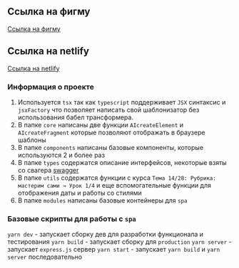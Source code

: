 ## Ссылка на фигму

[Ссылка на фигму](https://www.figma.com/file/8KoRwpKjd2BYAAKclhEO57/project-1?node-id=0%3A1&t=zOsGCuxpS3BUmaW9-0)

## Ссылка на netlify

[Ссылка на netlify](https://gilded-palmier-bd3854.netlify.app/)

### Информация о проекте

1. Используется `tsx` так как `typescript` поддерживает `JSX` синтаксис и `jsxFactory` что позволяет написать свой шаблонизатор без использования бабел трансформера.
2. В папке `core` написаны две функции `AIcreateElement` и `AIcreateFragment` которые позволяют отображать в браузере шаблоны
3. В папке `components` написаны базовые компоненты, которые используются 2 и более раз
4. В папке `types` содержатся описание интерфейсов, некоторые взяты со свагера [swagger](https://ya-praktikum.tech/api/v2/swagger/#/)
5. В папке `utils` содержатся функции с курса `Тема 14/28: Рубрика: мастерим сами → Урок 1/4` и еще вспомогательные функции для отображения даты и работы со стилями
6. В папке `modules` написаны базовые контейнеры для `spa`

### Базовые скрипты для работы с `spa`

`yarn dev` - запускает сборку дев для разработки функционала и тестирования
`yarn build` - запускает сборку для `production`
`yarn server` - запускает `express.js` сервер
`yarn start` - запускает `yarn build` и `yarn server` последовательно
